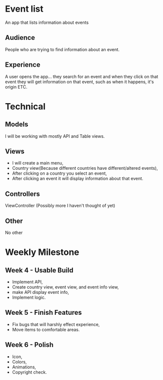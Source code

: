 # Event list
An app that lists information about events
​
## Audience
People who are trying to find information about an event.
​
## Experience
A user opens the app... they search for an event and when they click on that event they will get information on that event, such as when it happens, it's origin ETC.
​
# Technical
## Models
I will be working with mostly API and Table views.
​
## Views
- I will create a main menu,
- Country view(Because different countries have different/altered events),
- After clicking on a country you select an event,
- After clicking an event it will display information about that event.
​
## Controllers
ViewController
(Possibly more I haven't thought of yet)
​
## Other
No other
​
# Weekly Milestone
## Week 4 - Usable Build
- Implement API,
- Create country view, event view, and event info view,
- make API display event info,
- Implement logic.
​
## Week 5 - Finish Features
- Fix bugs that will harshly effect experience,
- Move items to comfortable areas.
​
## Week 6 - Polish
- Icon,
- Colors,
- Animations,
- Copyright check.
